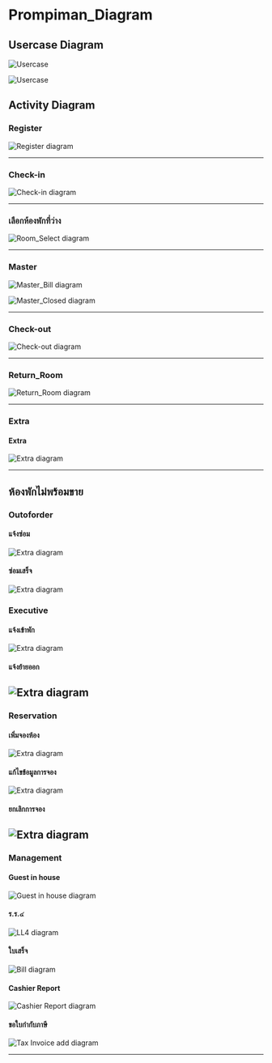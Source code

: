 # Prompiman_Diagram

## Usercase Diagram

![Usercase](out/activity-diagram/room/use/use.png)

![Usercase](out/activity-diagram/room/xxx/xxx.png)
## Activity Diagram

### Register

![Register diagram](out/activity-diagram/Register/Register/Register(ลงทะเบียนสมาชิก).png)

---
### Check-in

![Check-in diagram](out/activity-diagram/Check-in/Check-in/Check-in(ลงทะเบียนเข้าพัก).png)

---
### เลือกห้องพักที่ว่าง

![Room_Select diagram](out/activity-diagram/Room_Select/Room_Select/เลือกห้องพักที่ว่าง.png)

---
### Master

![Master_Bill diagram](out/activity-diagram/Master/Master_Bill/จ่ายเงินระหว่างพัก.png)

![Master_Closed diagram](out/activity-diagram/Master/Master_Closed/ปิด_Master.png)

---
### Check-out
 
![Check-out diagram](out\activity-diagram\Check-out\checkout\checkout.png)

---
### Return_Room 

![Return_Room diagram](out/activity-diagram/Check-in/Return_Room/Return_Room(คืนห้อง).png)

---

### Extra

#### Extra 
![Extra diagram](out\activity-diagram\Extra\แจ้งค่าใช้จ่ายเพิ่มเติม\แจ้งค่าใช้จ่ายเพิ่มเติม;.png)

---

## ห้องพักไม่พร้อมขาย

### Outoforder 

#### แจ้งซ่อม
![Extra diagram](out/activity-diagram/room/outofder/แจ้งซ่อม.png)

#### ซ่อมเสร็จ
![Extra diagram](out/activity-diagram/room/ooo/ซ่อมห้องเสร็จ.png)

### Executive 
#### แจ้งเข้าพัก
![Extra diagram](out/activity-diagram/room/executive/ห้องพักผู้บริหาร.png)

#### แจ้งย้ายออก
![Extra diagram](out/activity-diagram/room/deleteexecutive/แจ้งออกห้องพักผู้บริหาร.png)
---

### Reservation

#### เพิ่มจองห้อง 
![Extra diagram](out/activity-diagram/reservation/addreservation/จองห้องพักล่วงหน้า.png)

#### แก้ไขข้อมูลการจอง 
![Extra diagram](out/activity-diagram/reservation/editreservation/แก้ไขการจองห้อง.png)

#### ยกเลิกการจอง 
![Extra diagram](out/activity-diagram/reservation/cancelreservation/ยกเลิกการจองห้อง.png)
---

### Management

#### Guest in house 
![Guest in house diagram](out/activity-diagram/Management/Guest_in_House/Guest_in_House.png)

#### ร.ร.๔ 
![LL4 diagram](out/activity-diagram/Management/LL4/ร.ร.๔.png)

#### ใบเสร็จ 
![Bill diagram](out/activity-diagram/Management/Bill/ใบเสร็จ.png)

#### Cashier Report 
![Cashier Report diagram](out/activity-diagram/Management/Cashier_report/Cashier_report.png)

#### ขอใบกำกับภาษี
![Tax Invoice add diagram](out/activity-diagram/Management/TaxInvoice/ขอใบกำกับภาษี.png) 

---
